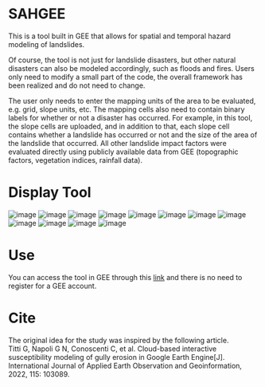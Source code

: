 SAHGEE
===
This is a tool built in GEE that allows for spatial and temporal hazard modeling of landslides.<br>

Of course, the tool is not just for landslide disasters, but other natural disasters can also be modeled accordingly, such as floods and fires. Users only need to modify a small part of the code, the overall framework has been realized and do not need to change.<br>

The user only needs to enter the mapping units of the area to be evaluated, e.g. grid, slope units, etc. The mapping cells also need to contain binary labels for whether or not a disaster has occurred. For example, in this tool, the slope cells are uploaded, and in addition to that, each slope cell contains whether a landslide has occurred or not and the size of the area of the landslide that occurred. All other landslide impact factors were evaluated directly using publicly available data from GEE (topographic factors, vegetation indices, rainfall data).<br>

Display Tool
===
![image](https://github.com/user-attachments/assets/8293fd3e-43ea-4245-83be-b60cbd66287f)
![image](https://github.com/user-attachments/assets/35268c76-3fb3-4374-93b4-389f20acf885)
![image](https://github.com/user-attachments/assets/ee34339f-8691-407b-8f15-d87fe1fd4531)
![image](https://github.com/user-attachments/assets/0254c88b-f59d-4948-a900-65f25fe9e62f)
![image](https://github.com/user-attachments/assets/fb53cca3-ea4d-496c-9508-8cf26d1e6747)
![image](https://github.com/user-attachments/assets/2cba1312-9535-4c80-a365-7777c952d98c)
![image](https://github.com/user-attachments/assets/d169a01d-ce38-40de-b961-0c6745fbf18a)
![image](https://github.com/user-attachments/assets/d4a1adac-21c7-4c19-a2ca-a25f797160c0)
![image](https://github.com/user-attachments/assets/46c2f35d-6189-4927-9fa6-592617550c5e)
![image](https://github.com/user-attachments/assets/a78ed8f9-99d7-4e3a-a8c9-a5b8aa134d7d)
![image](https://github.com/user-attachments/assets/bd2636e4-6445-4374-9725-12b59fde37ef)
![image](https://github.com/user-attachments/assets/a3e55602-e685-4b12-a64a-c46c9113736a)

Use
===
You can access the tool in GEE through this [link](https://ee-liuhj946.projects.earthengine.app/view/sahgee) and there is no need to register for a GEE account.

Cite
===
The original idea for the study was inspired by the following article.<br>
Titti G, Napoli G N, Conoscenti C, et al. Cloud-based interactive susceptibility modeling of gully erosion in Google Earth Engine[J]. International Journal of Applied Earth Observation and Geoinformation, 2022, 115: 103089.

